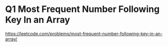 # Q1 Most Frequent Number Following Key In an Array

https://leetcode.com/problems/most-frequent-number-following-key-in-an-array/
